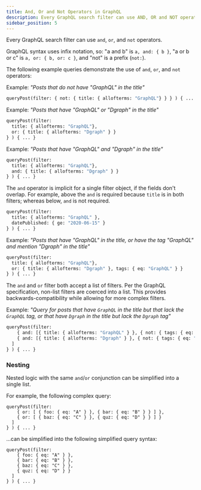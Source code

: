 ```yaml
---
title: And, Or and Not Operators in GraphQL
description: Every GraphQL search filter can use AND, OR and NOT operators.
sidebar_position: 5
---
```


Every GraphQL search filter can use `and`, `or`, and `not` operators.

GraphQL syntax uses infix notation, so: "a and b" is `a, and: { b }`, "a or b or c" is `a, or: { b, or: c }`, and "not" is a prefix (`not:`).

The following example queries demonstrate the use of `and`, `or`, and `not` operators:

Example: _"Posts that do not have "GraphQL" in the title"_

```graphql
queryPost(filter: { not: { title: { allofterms: "GraphQL"} } } ) { ... }
```

Example: _"Posts that have "GraphQL" or "Dgraph" in the title"_

```graphql
queryPost(filter: 
  title: { allofterms: "GraphQL"},
  or: { title: { allofterms: "Dgraph" } }
} ) { ... }
```

Example: _"Posts that have "GraphQL" and "Dgraph" in the title"_

```graphql
queryPost(filter: 
  title: { allofterms: "GraphQL"},
  and: { title: { allofterms: "Dgraph" } }
} ) { ... }
```

The `and` operator is implicit for a single filter object, if the fields don't overlap.  For example, above the `and` is required because `title` is in both filters; whereas below, `and` is not required.

```graphql
queryPost(filter: 
  title: { allofterms: "GraphQL" },
  datePublished: { ge: "2020-06-15" }
} ) { ... }
```

Example: _"Posts that have "GraphQL" in the title, or have the tag "GraphQL" and mention "Dgraph" in the title"_

```graphql
queryPost(filter: 
  title: { allofterms: "GraphQL"},
  or: { title: { allofterms: "Dgraph" }, tags: { eq: "GraphQL" } }
} ) { ... }
```

The `and` and `or` filter both accept a list of filters. Per the GraphQL specification, non-list filters are coerced into a list. This provides backwards-compatibility while allowing for more complex filters.

Example: _"Query for posts that have `GraphQL` in the title but that lack the `GraphQL` tag, or that have `Dgraph` in the title but lack the `Dgraph` tag"_

```graphql
queryPost(filter: 
    { and: [{ title: { allofterms: "GraphQL" } }, { not: { tags: { eq: "GraphQL" } } }] }
    { and: [{ title: { allofterms: "Dgraph" } }, { not: { tags: { eq: "Dgraph" } } }] }
  ]
} ) { ... }
```

### Nesting

Nested logic with the same `and`/`or` conjunction can be simplified into a single list.

For example, the following complex query:

```
queryPost(filter: 
    { or: [ { foo: { eq: "A" } }, { bar: { eq: "B" } } ] },
    { or: [ { baz: { eq: "C" } }, { quz: { eq: "D" } } ] }
  ]
} ) { ... }
```
...can be simplified into the following simplified query syntax:
```
queryPost(filter: 
    { foo: { eq: "A" } }, 
    { bar: { eq: "B" } },
    { baz: { eq: "C" } }, 
    { quz: { eq: "D" } }
  ]
} ) { ... }
```
